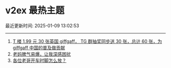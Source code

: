 # v2ex 最热主题

最近更新时间: 2025-01-09 13:02:53

--- 
1. [T 楼 1.99 元 30 张英国 giffgaff， TG 群抽奖同步送 30 张，总计 60 张，为 giffgaff 中国的普及做贡献](https://www.v2ex.com/t/1103737) 
2. [老妈脾气易爆，让我深感困扰](https://www.v2ex.com/t/1103758) 
3. [各位老哥开车时脚怎么放？](https://www.v2ex.com/t/1103779) 
